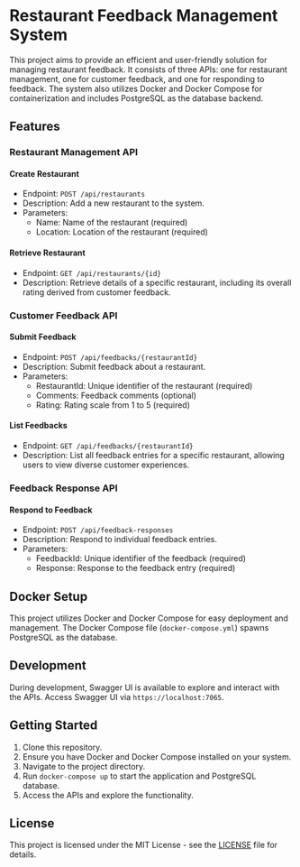 # Restaurant Feedback Management System

This project aims to provide an efficient and user-friendly solution for managing restaurant feedback. It consists of three APIs: one for restaurant management, one for customer feedback, and one for responding to feedback. The system also utilizes Docker and Docker Compose for containerization and includes PostgreSQL as the database backend.

## Features

### Restaurant Management API

#### Create Restaurant
- Endpoint: `POST /api/restaurants`
- Description: Add a new restaurant to the system.
- Parameters:
  - Name: Name of the restaurant (required)
  - Location: Location of the restaurant (required)

#### Retrieve Restaurant
- Endpoint: `GET /api/restaurants/{id}`
- Description: Retrieve details of a specific restaurant, including its overall rating derived from customer feedback.

### Customer Feedback API

#### Submit Feedback
- Endpoint: `POST /api/feedbacks/{restaurantId}`
- Description: Submit feedback about a restaurant.
- Parameters:
  - RestaurantId: Unique identifier of the restaurant (required)
  - Comments: Feedback comments (optional)
  - Rating: Rating scale from 1 to 5 (required)

#### List Feedbacks
- Endpoint: `GET /api/feedbacks/{restaurantId}`
- Description: List all feedback entries for a specific restaurant, allowing users to view diverse customer experiences.

### Feedback Response API

#### Respond to Feedback
- Endpoint: `POST /api/feedback-responses`
- Description: Respond to individual feedback entries.
- Parameters:
  - FeedbackId: Unique identifier of the feedback (required)
  - Response: Response to the feedback entry (required)

## Docker Setup

This project utilizes Docker and Docker Compose for easy deployment and management. The Docker Compose file (`docker-compose.yml`) spawns PostgreSQL as the database.

## Development

During development, Swagger UI is available to explore and interact with the APIs. Access Swagger UI via `https://localhost:7065`.

## Getting Started

1. Clone this repository.
2. Ensure you have Docker and Docker Compose installed on your system.
3. Navigate to the project directory.
4. Run `docker-compose up` to start the application and PostgreSQL database.
5. Access the APIs and explore the functionality.

## License

This project is licensed under the MIT License - see the [LICENSE](LICENSE) file for details.
